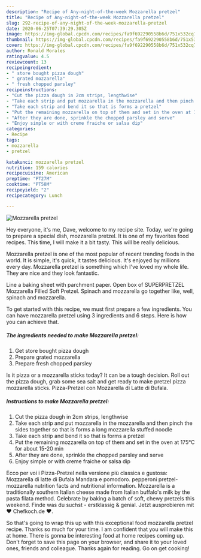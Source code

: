 ```yaml
---
description: "Recipe of Any-night-of-the-week Mozzarella pretzel"
title: "Recipe of Any-night-of-the-week Mozzarella pretzel"
slug: 292-recipe-of-any-night-of-the-week-mozzarella-pretzel
date: 2020-06-25T07:39:29.305Z
image: https://img-global.cpcdn.com/recipes/fa9f692290558b6d/751x532cq70/mozzarella-pretzel-recipe-main-photo.jpg
thumbnail: https://img-global.cpcdn.com/recipes/fa9f692290558b6d/751x532cq70/mozzarella-pretzel-recipe-main-photo.jpg
cover: https://img-global.cpcdn.com/recipes/fa9f692290558b6d/751x532cq70/mozzarella-pretzel-recipe-main-photo.jpg
author: Ronald Morales
ratingvalue: 4.5
reviewcount: 13
recipeingredient:
- " store bought pizza dough"
- " grated mozzarella"
- " fresh chopped parsley"
recipeinstructions:
- "Cut the pizza dough in 2cm strips, lengthwise"
- "Take each strip and put mozzarella in the mozzarella and then pinch the sides together so that is forms a long mozzarella stuffed noodle"
- "Take each strip and bend it so that is forms a pretzel"
- "Put the remaining mozzarella on top of them and set in the oven at 175°C for about 15-20 min"
- "After they are done, sprinkle the chopped parsley and serve"
- "Enjoy simple or with creme fraiche or salsa dip"
categories:
- Recipe
tags:
- mozzarella
- pretzel

katakunci: mozzarella pretzel 
nutrition: 159 calories
recipecuisine: American
preptime: "PT27M"
cooktime: "PT58M"
recipeyield: "2"
recipecategory: Lunch

---
```



![Mozzarella pretzel](https://img-global.cpcdn.com/recipes/fa9f692290558b6d/751x532cq70/mozzarella-pretzel-recipe-main-photo.jpg)

Hey everyone, it's me, Dave, welcome to my recipe site. Today, we're going to prepare a special dish, mozzarella pretzel. It is one of my favorites food recipes. This time, I will make it a bit tasty. This will be really delicious.

Mozzarella pretzel is one of the most popular of recent trending foods in the world. It is simple, it's quick, it tastes delicious. It's enjoyed by millions every day. Mozzarella pretzel is something which I've loved my whole life. They are nice and they look fantastic.

Line a baking sheet with parchment paper. Open box of SUPERPRETZEL Mozzarella Filled Soft Pretzel. Spinach and mozzarella go together like, well, spinach and mozzarella.


To get started with this recipe, we must first prepare a few ingredients. You can have mozzarella pretzel using 3 ingredients and 6 steps. Here is how you can achieve that.

<!--inarticleads1-->

##### The ingredients needed to make Mozzarella pretzel:

1. Get  store bought pizza dough
1. Prepare  grated mozzarella
1. Prepare  fresh chopped parsley


Is it pizza or a mozzarella sticks today? It can be a tough decision. Roll out the pizza dough, grab some sea salt and get ready to make pretzel pizza mozzarella sticks. Pizza-Pretzel con Mozzarella di Latte di Bufala. 

<!--inarticleads2-->

##### Instructions to make Mozzarella pretzel:

1. Cut the pizza dough in 2cm strips, lengthwise
1. Take each strip and put mozzarella in the mozzarella and then pinch the sides together so that is forms a long mozzarella stuffed noodle
1. Take each strip and bend it so that is forms a pretzel
1. Put the remaining mozzarella on top of them and set in the oven at 175°C for about 15-20 min
1. After they are done, sprinkle the chopped parsley and serve
1. Enjoy simple or with creme fraiche or salsa dip


Ecco per voi i Pizza-Pretzel nella versione più classica e gustosa: Mozzarella di latte di Bufala Mandara e pomodoro. pepperoni pretzel-mozzarella nutrition facts and nutritional information. Mozzarella is a traditionally southern Italian cheese made from Italian buffalo&#39;s milk by the pasta filata method. Celebrate by baking a batch of soft, chewy pretzels this weekend. Finde was du suchst - erstklassig &amp; genial. Jetzt ausprobieren mit ♥ Chefkoch.de ♥. 

So that's going to wrap this up with this exceptional food mozzarella pretzel recipe. Thanks so much for your time. I am confident that you will make this at home. There is gonna be interesting food at home recipes coming up. Don't forget to save this page on your browser, and share it to your loved ones, friends and colleague. Thanks again for reading. Go on get cooking!
